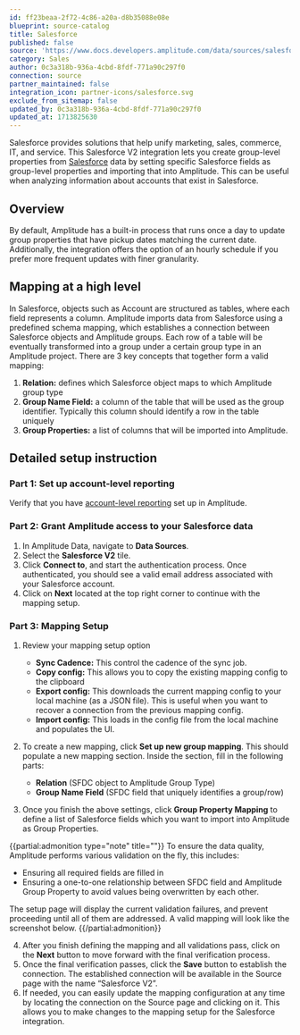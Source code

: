 ```yaml
---
id: ff23beaa-2f72-4c86-a20a-d8b35088e08e
blueprint: source-catalog
title: Salesforce
published: false
source: 'https://www.docs.developers.amplitude.com/data/sources/salesforce'
category: Sales
author: 0c3a318b-936a-4cbd-8fdf-771a90c297f0
connection: source
partner_maintained: false
integration_icon: partner-icons/salesforce.svg
exclude_from_sitemap: false
updated_by: 0c3a318b-936a-4cbd-8fdf-771a90c297f0
updated_at: 1713825630
---
```

Salesforce provides solutions that help unify marketing, sales, commerce, IT, and service. This Salesforce V2 integration lets you create group-level properties from [Salesforce](https://www.salesforce.com/) data by setting specific Salesforce fields as group-level properties and importing that into Amplitude. This can be useful when analyzing information about accounts that exist in Salesforce. 

## Overview

By default, Amplitude has a built-in process that runs once a day to update group properties that have pickup dates matching the current date. Additionally, the integration offers the option of an hourly schedule if you prefer more frequent updates with finer granularity.

## Mapping at a high level

In Salesforce, objects such as Account are structured as tables, where each field represents a column. Amplitude imports data from Salesforce using a predefined schema mapping, which establishes a connection between Salesforce objects and Amplitude groups. Each row of a table will be eventually transformed into a group under a certain group type in an Amplitude project. There are 3 key concepts that together form a valid mapping:

1. **Relation:** defines which Salesforce object maps to which Amplitude group type
2. **Group Name Field:** a column of the table that will be used as the group identifier. Typically this column should identify a row in the table uniquely
3. **Group Properties:** a list of columns that will be imported into Amplitude.

## Detailed setup instruction

### Part 1: Set up account-level reporting 

Verify that you have [account-level reporting](/docs/analytics/account-level-reporting-setup) set up in Amplitude.

### Part 2: Grant Amplitude access to your Salesforce data

1. In Amplitude Data, navigate to **Data Sources**.
2. Select the **Salesforce V2** tile.
3. Click **Connect to**, and start the authentication process. Once authenticated, you should see a valid email address associated with your Salesforce account.
4. Click on **Next** located at the top right corner to continue with the mapping setup.

### Part 3: Mapping Setup

1. Review your mapping setup option
    - **Sync Cadence:** This control the cadence of the sync job.
    - **Copy config:** This allows you to copy the existing mapping config to the clipboard
    - **Export config:** This downloads the current mapping config to your local machine (as a JSON file). This is useful when you want to recover a connection from the previous mapping config.
    - **Import config:** This loads in the config file from the local machine and populates the UI.

2. To create a new mapping, click **Set up new group mapping**. This should populate a new mapping section. Inside the section, fill in the following parts:
    - **Relation** (SFDC object to Amplitude Group Type)
    - **Group Name Field** (SFDC field that uniquely identifies a group/row)
    
3. Once you finish the above settings, click **Group Property Mapping** to define a list of Salesforce fields which you want to import into Amplitude as Group Properties. 

{{partial:admonition type="note" title=""}}
To ensure the data quality, Amplitude performs various validation on the fly, this includes:
- Ensuring all required fields are filled in
- Ensuring a one-to-one relationship between SFDC field and Amplitude Group Property to avoid values being overwritten by each other.

The setup page will display the current validation failures, and prevent proceeding until all of them are addressed. A valid mapping will look like the screenshot below.
{{/partial:admonition}}   

4. After you finish defining the mapping and all validations pass, click on the **Next** button to move forward with the final verification process. 
2. Once the final verification passes, click the **Save** button to establish the connection. The established connection will be available in the Source page with the name “Salesforce V2”.
3. If needed, you can easily update the mapping configuration at any time by locating the connection on the Source page and clicking on it. This allows you to make changes to the mapping setup for the Salesforce integration.